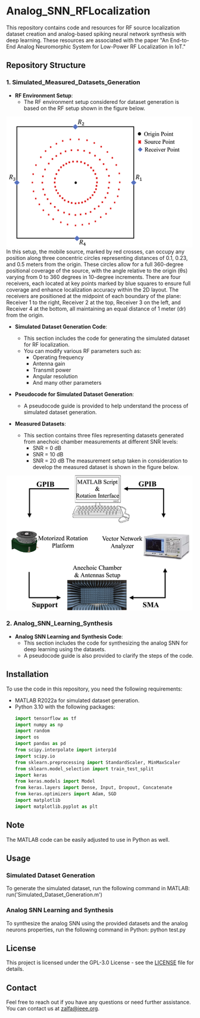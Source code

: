 # Analog_SNN_RFLocalization

This repository contains code and resources for RF source localization dataset creation and analog-based spiking neural network synthesis with deep learning. These resources are associated with the paper "An End-to-End Analog Neuromorphic System for Low-Power RF Localization in IoT."

## Repository Structure

### 1. Simulated_Measured_Datasets_Generation

- **RF Environment Setup**:
  - The RF environment setup considered for dataset generation is based on the RF setup shown in the figure below.
<img src="https://github.com/Zalfa-jouni/Analog_SNN_RFLocalization/blob/main/Images/RF_config.png" alt="RF Setup" width="500"/>
In this setup, the mobile source, marked by red crosses, can occupy any position along three concentric circles representing distances of 0.1, 0.23, and 0.5 meters from the origin. These circles allow for a full 360-degree positional coverage of the source, with the angle relative to the origin (θs) varying from 0 to 360 degrees in 10-degree increments. There are four receivers, each located at key points marked by blue squares to ensure full coverage and enhance localization accuracy within the 2D layout. The receivers are positioned at the midpoint of each boundary of the plane: Receiver 1 to the right, Receiver 2 at the top, Receiver 3 on the left, and Receiver 4 at the bottom, all maintaining an equal distance of 1 meter (dr) from the origin.
    
- **Simulated Dataset Generation Code**:
  - This section includes the code for generating the simulated dataset for RF localization.
  - You can modify various RF parameters such as:
    - Operating frequency
    - Antenna gain
    - Transmit power
    - Angular resolution
    - And many other parameters

- **Pseudocode for Simulated Dataset Generation**:
  - A pseudocode guide is provided to help understand the process of simulated dataset generation.

- **Measured Datasets**:
  - This section contains three files representing datasets generated from anechoic chamber measurements at different SNR levels:
    - SNR = 0 dB
    - SNR = 10 dB
    - SNR = 20 dB
  The measurement setup taken in consideration to develop the measured dataset is shown in the figure below.
<img src="https://github.com/Zalfa-jouni/Analog_SNN_RFLocalization/blob/main/Images/Experimental_Setup.png" alt="RF Setup" width="500"/>


### 2. Analog_SNN_Learning_Synthesis

- **Analog SNN Learning and Synthesis Code**:
  - This section includes the code for synthesizing the analog SNN for deep learning using the datasets.
  - A pseudocode guide is also provided to clarify the steps of the code.

## Installation

To use the code in this repository, you need the following requirements:

- MATLAB R2022a for simulated dataset generation.
- Python 3.10 with the following packages:
  ```python
  import tensorflow as tf
  import numpy as np
  import random
  import os
  import pandas as pd
  from scipy.interpolate import interp1d
  import scipy.io
  from sklearn.preprocessing import StandardScaler, MinMaxScaler
  from sklearn.model_selection import train_test_split
  import keras
  from keras.models import Model
  from keras.layers import Dense, Input, Dropout, Concatenate
  from keras.optimizers import Adam, SGD
  import matplotlib
  import matplotlib.pyplot as plt

## Note

The MATLAB code can be easily adjusted to use in Python as well.

## Usage

### Simulated Dataset Generation

To generate the simulated dataset, run the following command in MATLAB:
run('Simulated_Dataset_Generation.m')

### Analog SNN Learning and Synthesis

To synthesize the analog SNN using the provided datasets and the analog neurons properties, run the following command in Python:
python test.py


## License

This project is licensed under the GPL-3.0 License - see the [LICENSE](LICENSE) file for details.

## Contact

Feel free to reach out if you have any questions or need further assistance. You can contact us at zalfa@ieee.org.
